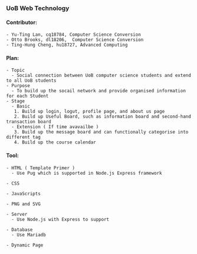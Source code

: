 ### UoB Web Technology


#### Contributor:
	- Yu-Ting Lan, cq18784, Computer Science Conversion
	- Otto Brooks, dl18206,  Computer Science Conversion
	- Ting-Hung Cheng, hu18727, Advanced Computing

#### Plan:
	- Topic
	  - Social connection between UoB computer science students and extend to all UoB students 
	- Purpose
	  - To build up the socail network and provide organised information for each Student
	- Stage
	  - Basic
	   1. Build up login, logut, profile page, and about us page 
	   2. Build up Useful Board, such as information board and second-hand transaction board
	  - Extension ( If time avavailbe )
	   3. Build up the message board and can functionally categorise into different tag
	   4. Build up the course calendar
#### Tool:
	- HTML ( Template Primer )
	  - Use Pug which is supported in Node.js Express framework

	- CSS 

	- JavaScripts

	- PNG and SVG 

	- Server
	  - Use Node.js with Express to support
	
	- Database
	  - Use Mariadb

	- Dynamic Page
